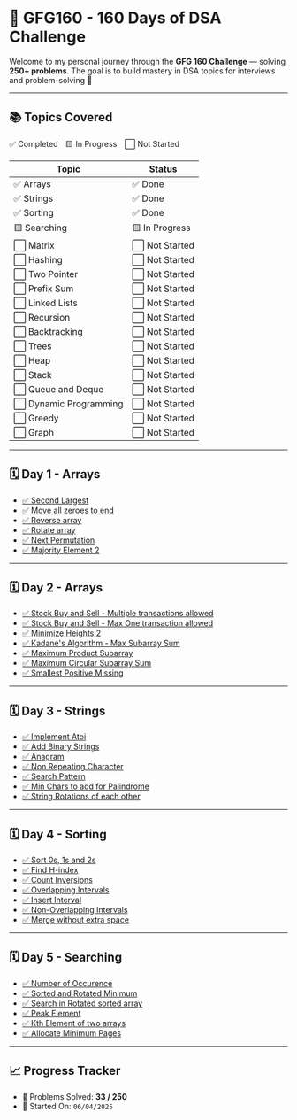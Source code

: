 # 📘 GFG160 - 160 Days of DSA Challenge

Welcome to my personal journey through the **GFG 160 Challenge** — solving **250+ problems**. The goal is to build mastery in DSA topics for interviews and problem-solving 🚀

---

## 📚 Topics Covered

✅ Completed 🟨 In Progress ⬜ Not Started

| Topic                  | Status         |
| ---------------------- | -------------- |
| ✅ Arrays              | ✅ Done        |
| ✅ Strings             | ✅ Done        |
| ✅ Sorting             | ✅ Done        |
| 🟨 Searching           | 🟨 In Progress |
| ⬜ Matrix              | ⬜ Not Started |
| ⬜ Hashing             | ⬜ Not Started |
| ⬜ Two Pointer         | ⬜ Not Started |
| ⬜ Prefix Sum          | ⬜ Not Started |
| ⬜ Linked Lists        | ⬜ Not Started |
| ⬜ Recursion           | ⬜ Not Started |
| ⬜ Backtracking        | ⬜ Not Started |
| ⬜ Trees               | ⬜ Not Started |
| ⬜ Heap                | ⬜ Not Started |
| ⬜ Stack               | ⬜ Not Started |
| ⬜ Queue and Deque     | ⬜ Not Started |
| ⬜ Dynamic Programming | ⬜ Not Started |
| ⬜ Greedy              | ⬜ Not Started |
| ⬜ Graph               | ⬜ Not Started |

---

## 🗓️ Day 1 - Arrays

- [✅ Second Largest](./01.Arrays/01_Second_Largest.cpp)
- [✅ Move all zeroes to end](./01.Arrays/02_Move_all_zeroes_to_end.cpp)
- [✅ Reverse array](./01.Arrays/03_Reverse_array.cpp)
- [✅ Rotate array](./01.Arrays/04_Rotate_Array.cpp)
- [✅ Next Permutation](./01.Arrays/05_Next_Permutation.cpp)
- [✅ Majority Element 2](./01.Arrays/06_Majority_element_2.cpp)

---

## 🗓️ Day 2 - Arrays

- [✅ Stock Buy and Sell - Multiple transactions allowed](./01.Arrays/07_Stock_Buy_and_Sell_multiple_transactions_allowed.cpp)
- [✅ Stock Buy and Sell - Max One transaction allowed](./01.Arrays/08_Stock_Buy_and_Sell_only_one_transaction.cpp)
- [✅ Minimize Heights 2](./01.Arrays/09_Minimize_the_heights_2.cpp)
- [✅ Kadane's Algorithm - Max Subarray Sum](./01.Arrays/10_Kadanes_algo.cpp)
- [✅ Maximum Product Subarray](./01.Arrays/11_Maximum_Product_subarray.cpp)
- [✅ Maximum Circular Subarray Sum](./01.Arrays/12_Max_Circular_Subarray_sum.cpp)
- [✅ Smallest Positive Missing](./01.Arrays/13_Smallest_positive_missing.cpp)

---

## 🗓️ Day 3 - Strings

- [✅ Implement Atoi](./02.Strings/01_Implement_Atoi.cpp)
- [✅ Add Binary Strings](./02.Strings/02_Add_Binary_Strings.cpp)
- [✅ Anagram](./02.Strings/03_Anagram.cpp)
- [✅ Non Repeating Character](./02_Strings/04_Non_Repeating_Character.cpp)
- [✅ Search Pattern](./02_Strings/05_Search_Pattern.cpp)
- [✅ Min Chars to add for Palindrome](./02_Strings/06_Min_Chars_to_add_for_Palindrome.cpp)
- [✅ String Rotations of each other](./02_Strings/07_String_Rotations_of_each_other.cpp)

---

## 🗓️ Day 4 - Sorting

- [✅ Sort 0s, 1s and 2s](./03_Sorting/01_Sort_0s_1s_2s.cpp)
- [✅ Find H-index](./03_Sorting/02_Find_H-index.cpp)
- [✅ Count Inversions](./03_Sorting/03_Count_Inversions.cpp)
- [✅ Overlapping Intervals](./03_Sorting/04_Overlapping_Intervals.cpp)
- [✅ Insert Interval](./03_Sorting/05_Insert_Interval.cpp)
- [✅ Non-Overlapping Intervals](./03_Sorting/06_Non_Overlapping_Intervals.cpp)
- [✅ Merge without extra space](./03_Sorting/07_Merge_without_extra_space.cpp)

---

## 🗓️ Day 5 - Searching

- [✅ Number of Occurence](./04_Searching/01_Number_of_Occurence.cpp)
- [✅ Sorted and Rotated Minimum](./04_Searching/02_Sorted_and_Rotated_Minimum.cpp)
- [✅ Search in Rotated sorted array](./04_Searching/03_Search_in_Rotated_sorted_array.cpp)
- [✅ Peak Element](./04_Searching/04_Peak_Element.cpp)
- [✅ Kth Element of two arrays](./04_Searching/05_Kth_element_of_two_arrays.cpp)
- [✅ Allocate Minimum Pages](./04_Searching/07_Allocate_Minimum_Pages.cpp)

---

## 📈 Progress Tracker

- 🧠 Problems Solved: **33 / 250**
- 🚀 Started On: `06/04/2025`
